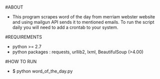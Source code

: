 #ABOUT
- This program scrapes word of the day from merriam webster website and using mailgun API sends it to mentioned emails. To run the script daily you will need to add a crontab to your system.

#REQUIREMENTS
- python >= 2.7
- python packages : requests, urllib2, lxml, BeautifulSoup (>4.00)

#HOW TO RUN
- $ python word_of_the_day.py

